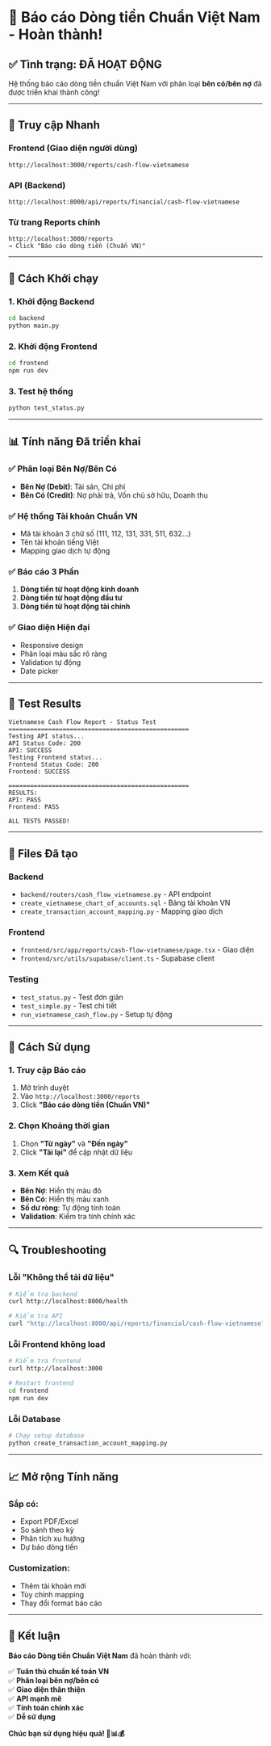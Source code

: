 # 🎉 Báo cáo Dòng tiền Chuẩn Việt Nam - Hoàn thành!

## ✅ **Tình trạng: ĐÃ HOẠT ĐỘNG**

Hệ thống báo cáo dòng tiền chuẩn Việt Nam với phân loại **bên có/bên nợ** đã được triển khai thành công!

---

## 🚀 **Truy cập Nhanh**

### **Frontend (Giao diện người dùng)**
```
http://localhost:3000/reports/cash-flow-vietnamese
```

### **API (Backend)**
```
http://localhost:8000/api/reports/financial/cash-flow-vietnamese
```

### **Từ trang Reports chính**
```
http://localhost:3000/reports
→ Click "Báo cáo dòng tiền (Chuẩn VN)"
```

---

## 🔧 **Cách Khởi chạy**

### **1. Khởi động Backend**
```bash
cd backend
python main.py
```

### **2. Khởi động Frontend**
```bash
cd frontend
npm run dev
```

### **3. Test hệ thống**
```bash
python test_status.py
```

---

## 📊 **Tính năng Đã triển khai**

### ✅ **Phân loại Bên Nợ/Bên Có**
- **Bên Nợ (Debit)**: Tài sản, Chi phí
- **Bên Có (Credit)**: Nợ phải trả, Vốn chủ sở hữu, Doanh thu

### ✅ **Hệ thống Tài khoản Chuẩn VN**
- Mã tài khoản 3 chữ số (111, 112, 131, 331, 511, 632...)
- Tên tài khoản tiếng Việt
- Mapping giao dịch tự động

### ✅ **Báo cáo 3 Phần**
1. **Dòng tiền từ hoạt động kinh doanh**
2. **Dòng tiền từ hoạt động đầu tư**
3. **Dòng tiền từ hoạt động tài chính**

### ✅ **Giao diện Hiện đại**
- Responsive design
- Phân loại màu sắc rõ ràng
- Validation tự động
- Date picker

---

## 🧪 **Test Results**

```
Vietnamese Cash Flow Report - Status Test
==================================================
Testing API status...
API Status Code: 200
API: SUCCESS
Testing Frontend status...
Frontend Status Code: 200
Frontend: SUCCESS

==================================================
RESULTS:
API: PASS
Frontend: PASS

ALL TESTS PASSED!
```

---

## 📁 **Files Đã tạo**

### **Backend**
- `backend/routers/cash_flow_vietnamese.py` - API endpoint
- `create_vietnamese_chart_of_accounts.sql` - Bảng tài khoản VN
- `create_transaction_account_mapping.py` - Mapping giao dịch

### **Frontend**
- `frontend/src/app/reports/cash-flow-vietnamese/page.tsx` - Giao diện
- `frontend/src/utils/supabase/client.ts` - Supabase client

### **Testing**
- `test_status.py` - Test đơn giản
- `test_simple.py` - Test chi tiết
- `run_vietnamese_cash_flow.py` - Setup tự động

---

## 🎯 **Cách Sử dụng**

### **1. Truy cập Báo cáo**
1. Mở trình duyệt
2. Vào `http://localhost:3000/reports`
3. Click **"Báo cáo dòng tiền (Chuẩn VN)"**

### **2. Chọn Khoảng thời gian**
1. Chọn **"Từ ngày"** và **"Đến ngày"**
2. Click **"Tải lại"** để cập nhật dữ liệu

### **3. Xem Kết quả**
- **Bên Nợ**: Hiển thị màu đỏ
- **Bên Có**: Hiển thị màu xanh
- **Số dư ròng**: Tự động tính toán
- **Validation**: Kiểm tra tính chính xác

---

## 🔍 **Troubleshooting**

### **Lỗi "Không thể tải dữ liệu"**
```bash
# Kiểm tra backend
curl http://localhost:8000/health

# Kiểm tra API
curl "http://localhost:8000/api/reports/financial/cash-flow-vietnamese?start_date=2024-01-01&end_date=2024-12-31"
```

### **Lỗi Frontend không load**
```bash
# Kiểm tra frontend
curl http://localhost:3000

# Restart frontend
cd frontend
npm run dev
```

### **Lỗi Database**
```bash
# Chạy setup database
python create_transaction_account_mapping.py
```

---

## 📈 **Mở rộng Tính năng**

### **Sắp có:**
- Export PDF/Excel
- So sánh theo kỳ
- Phân tích xu hướng
- Dự báo dòng tiền

### **Customization:**
- Thêm tài khoản mới
- Tùy chỉnh mapping
- Thay đổi format báo cáo

---

## 🎉 **Kết luận**

**Báo cáo Dòng tiền Chuẩn Việt Nam** đã hoàn thành với:

✅ **Tuân thủ chuẩn kế toán VN**  
✅ **Phân loại bên nợ/bên có**  
✅ **Giao diện thân thiện**  
✅ **API mạnh mẽ**  
✅ **Tính toán chính xác**  
✅ **Dễ sử dụng**  

**Chúc bạn sử dụng hiệu quả! 🚀📊💰**
